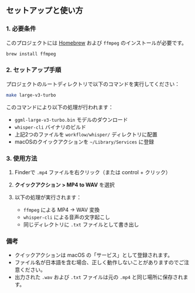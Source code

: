## セットアップと使い方

### 1. 必要条件

このプロジェクトには [Homebrew](https://brew.sh/) および `ffmpeg` のインストールが必要です。

```sh
brew install ffmpeg
```

### 2. セットアップ手順

プロジェクトのルートディレクトリで以下のコマンドを実行してください：

```sh
make large-v3-turbo
```

このコマンドにより以下の処理が行われます：

* `ggml-large-v3-turbo.bin` モデルのダウンロード
* `whisper-cli` バイナリのビルド
* 上記2つのファイルを `workflow/whisper/` ディレクトリに配置
* macOSのクイックアクションを `~/Library/Services` に登録

### 3. 使用方法

1. Finderで `.mp4` ファイルを右クリック（または control + クリック）
2. **クイックアクション > MP4 to WAV** を選択
3. 以下の処理が実行されます：

   * `ffmpeg` による MP4 → WAV 変換
   * `whisper-cli` による音声の文字起こし
   * 同じディレクトリに `.txt` ファイルとして書き出し

### 備考

* クイックアクションは macOS の「サービス」として登録されます。
* ファイル名が日本語を含む場合、正しく動作しないことがありますのでご注意ください。
* 出力された `.wav` および `.txt` ファイルは元の `.mp4` と同じ場所に保存されます。
